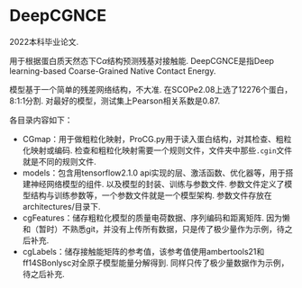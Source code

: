 # DeepCGNCE
2022本科毕业论文. 

用于根据蛋白质天然态下C$\alpha$结构预测残基对接触能. DeepCGNCE是指Deep learning-based Coarse-Grained Native Contact Energy. 

模型基于一个简单的残差网络结构，不大准. 在SCOPe2.08上选了12276个蛋白，8:1:1分割. 对最好的模型，测试集上Pearson相关系数是0.87. 

各目录内容如下：
- CGmap：用于做粗粒化映射，ProCG.py用于读入蛋白结构，对其检查、粗粒化映射或编码. 检查和粗粒化映射需要一个规则文件，文件夹中那些``.cgin``文件就是不同的规则文件. 
- models：包含用tensorflow2.1.0 api实现的层、激活函数、优化器等，用于搭建神经网络模型的组件. 以及模型的封装、训练与参数文件. 参数文件定义了模型结构与训练参数等，一个参数文件就是一个模型架构. 参数文件存放在architectures/目录下. 
- cgFeatures：储存粗粒化模型的质量电荷数据、序列编码和距离矩阵. 因为懒和（暂时）不熟悉git，并没有上传所有数据，只是传了极少量作为示例，待之后补充. 
- cgLabels：储存接触能矩阵的参考值，该参考值使用ambertools21和ff14SBonlysc对全原子模型能量分解得到. 同样只传了极少量数据作为示例，待之后补充. 
